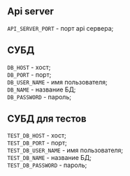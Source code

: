 ## Api server

`API_SERVER_PORT` - порт api сервера;  

## СУБД

`DB_HOST` - хост;  
`DB_PORT` - порт;  
`DB_USER_NAME` - имя пользователя;  
`DB_NAME` - название БД;  
`DB_PASSWORD` - пароль;  

## СУБД для тестов

`TEST_DB_HOST` - хост;  
`TEST_DB_PORT` - порт;  
`TEST_DB_USER_NAME` - имя пользователя;  
`TEST_DB_NAME` - название БД;  
`TEST_DB_PASSWORD` - пароль;  
